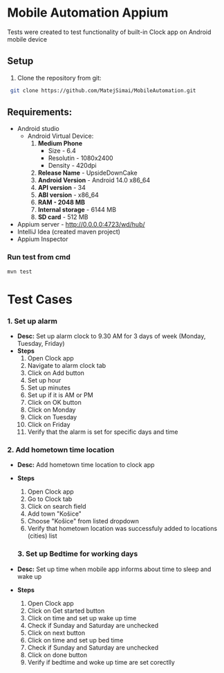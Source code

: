 # Mobile Automation Appium
Tests were created to test functionality of built-in Clock app on Android mobile device

## Setup
1. Clone the repository from git:
  ```sh
   git clone https://github.com/MatejSimai/MobileAutomation.git
  ```

## Requirements:
- Android studio
  - Android Virtual Device:
      1. **Medium Phone**
           - Size - 6.4
           - Resolutin - 1080x2400
           - Density - 420dpi
      2. **Release Name** - UpsideDownCake
      3. **Android Version** - Android 14.0 x86_64
      4. **API version** - 34
      5. **ABI version** - x86_64
      6. **RAM - 2048 MB**
      7. **Internal storage** - 6144 MB
      8. **SD card** - 512 MB
- Appium server - http://0.0.0.0:4723/wd/hub/
- IntelliJ Idea (created maven project)
- Appium Inspector

### Run test from cmd
  ```sh
mvn test
  ```

# Test Cases
### 1. Set up alarm 
- **Desc:** Set up alarm clock to 9.30 AM for 3 days of week (Monday, Tuesday, Friday)
- **Steps**
   1. Open Clock app
   2. Navigate to alarm clock tab
   3. Click on Add button
   4. Set up hour
   5. Set up minutes
   6. Set up if it is AM or PM
   7. Click on OK button
   8. Click on Monday
   9. Click on Tuesday
   10. Click on Friday
   11. Verify that the alarm is set for specific days and time
 
### 2. Add hometown time location
- **Desc:** Add hometown time location to clock app
- **Steps**
  1. Open Clock app
  2. Go to Clock tab
  3. Click on search field
  4. Add town "Košice"
  5. Choose "Košice" from listed dropdown
  6. Verify that hometown location was successfuly added to locations (cities) list
 
  ### 3. Set up Bedtime for working days
- **Desc:** Set up time when mobile app informs about time to sleep and wake up
- **Steps**
  1. Open Clock app
  2. Click on Get started button
  3. Click on time and set up wake up time
  4. Check if Sunday and Saturday are unchecked
  5. Click on next button
  6. Click on time and set up bed time
  7. Check if Sunday and Saturday are unchecked
  8. Click on done button
  9. Verify if bedtime and woke up time are set corectlly
